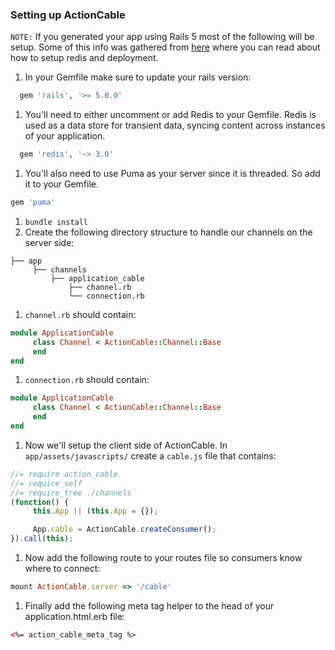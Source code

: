 ### Setting up ActionCable
`NOTE:` If you generated your app using Rails 5 most of the following will be setup. Some of this info was gathered from [here](https://blog.heroku.com/real_time_rails_implementing_websockets_in_rails_5_with_action_cable) where you can read about how to setup redis and deployment.

1. In your Gemfile make sure to update your rails version:
```ruby
  gem 'rails', '>= 5.0.0'
```
1. You'll need to either uncomment or add Redis to your Gemfile. Redis is used as a data store for transient data, syncing content across instances of your application.
```ruby
  gem 'redis', '~> 3.0'
```
1. You'll also need to use Puma as your server since it is threaded. So add it to your Gemfile.
```ruby
gem 'puma'
```
1. `bundle install`
1. Create the following directory structure to handle our channels on the server side:
```
├── app
     ├── channels
         ├── application_cable
             ├── channel.rb
             └── connection.rb
```
1. `channel.rb` should contain:
```ruby
module ApplicationCable
     class Channel < ActionCable::Channel::Base
     end
end
```
1. `connection.rb` should contain:
```ruby
module ApplicationCable
     class Channel < ActionCable::Channel::Base
     end
end
```
1. Now we'll setup the client side of ActionCable. In `app/assets/javascripts/` create a `cable.js` file that contains:
```javascript
//= require action_cable
//= require_self
//= require_tree ./channels
(function() {
     this.App || (this.App = {});

     App.cable = ActionCable.createConsumer();
}).call(this);
```
1. Now add the following route to your routes file so consumers know where to connect:
```ruby
mount ActionCable.server => '/cable'
```
1. Finally add the following meta tag helper to the head of your application.html.erb file:
```html
<%= action_cable_meta_tag %>
```
